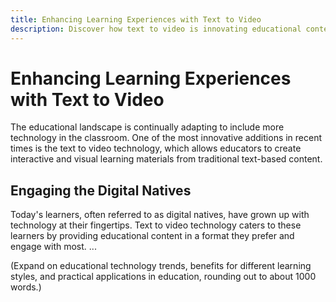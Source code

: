 ```yaml
---
title: Enhancing Learning Experiences with Text to Video
description: Discover how text to video is innovating educational content delivery for better engagement and learning outcomes.
---
```


# Enhancing Learning Experiences with Text to Video

The educational landscape is continually adapting to include more technology in the classroom. One of the most innovative additions in recent times is the text to video technology, which allows educators to create interactive and visual learning materials from traditional text-based content.

## Engaging the Digital Natives

Today's learners, often referred to as digital natives, have grown up with technology at their fingertips. Text to video technology caters to these learners by providing educational content in a format they prefer and engage with most. ...

(Expand on educational technology trends, benefits for different learning styles, and practical applications in education, rounding out to about 1000 words.)
